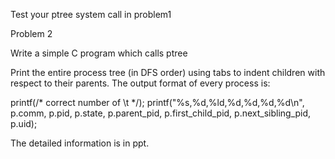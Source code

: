 Test your ptree system call in problem1

Problem 2

Write a simple C program which calls ptree

Print the entire process tree (in DFS order) using tabs to indent children with respect to their parents.
The output format of every process is:

printf(/* correct number of \t */); printf("%s,%d,%ld,%d,%d,%d,%d\n", p.comm, p.pid, p.state,
p.parent_pid, p.first_child_pid, p.next_sibling_pid, p.uid);

The detailed information is in ppt.
